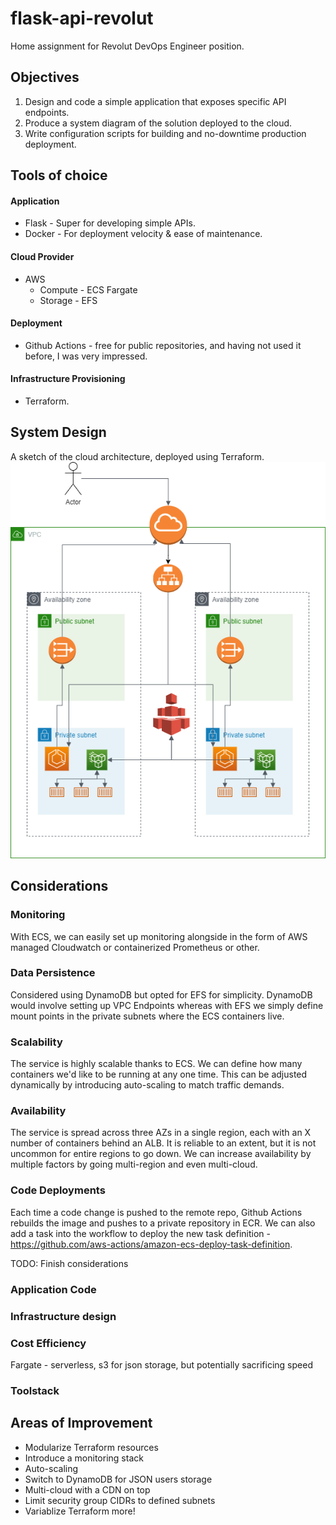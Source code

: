 # flask-api-revolut
Home assignment for Revolut DevOps Engineer position.

## Objectives
1. Design and code a simple application that exposes specific API endpoints.
2. Produce a system diagram of the solution deployed to the cloud.
3. Write configuration scripts for building and no-downtime production deployment.

## Tools of choice
#### Application
- Flask - Super for developing simple APIs.   
- Docker - For deployment velocity & ease of maintenance.

#### Cloud Provider
- AWS
  - Compute - ECS Fargate
  - Storage - EFS

#### Deployment
- Github Actions - free for public repositories, and having not used it before, I was very impressed.

#### Infrastructure Provisioning
- Terraform.


#### 
## System Design
A sketch of the cloud architecture, deployed using Terraform.
![alt text](system-design-revolut.png)

## Considerations

### Monitoring
With ECS, we can easily set up monitoring alongside in the form of AWS managed Cloudwatch or containerized Prometheus or other.

### Data Persistence
Considered using DynamoDB but opted for EFS for simplicity. DynamoDB would involve setting up VPC Endpoints whereas with EFS we simply define mount points in the private subnets where the ECS containers live. 

### Scalability
The service is highly scalable thanks to ECS. We can define how many containers we'd like to be running at any one time. This can be adjusted dynamically by introducing auto-scaling to match traffic demands.

### Availability
The service is spread across three AZs in a single region, each with an X number of containers behind an ALB. It is reliable to an extent, but it is not uncommon for entire regions to go down. We can increase availability by multiple factors by going multi-region and even multi-cloud.

### Code Deployments
Each time a code change is pushed to the remote repo, Github Actions rebuilds the image and pushes to a private repository in ECR. We can also add a task into the workflow to deploy the new task definition - https://github.com/aws-actions/amazon-ecs-deploy-task-definition.

TODO: Finish considerations

### Application Code
### Infrastructure design

### Cost Efficiency
Fargate - serverless, s3 for json storage, but potentially sacrificing speed

### Toolstack

## Areas of Improvement
- Modularize Terraform resources
- Introduce a monitoring stack
- Auto-scaling
- Switch to DynamoDB for JSON users storage
- Multi-cloud with a CDN on top
- Limit security group CIDRs to defined subnets
- Variablize Terraform more!
